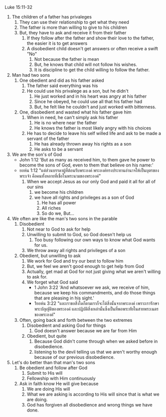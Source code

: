 
Luke 15:11-32

1. The children of a father has privaleges
    1. They can use their relationship to get what they need
    2. The father is more than willing to give to his children
    3. But, they have to ask and receive it from their father
        1. If they follow after the father and show their love to the father, the easier it is to get answers
        2. A disobedient child doesn't get answers or often receive a swift "No"
            1. Not because the father is mean
            2. But, he knows that child will not follow his wishes.
            3. It is discipline to get the child willing to follow the father.
2. Man had two sons
    1. One obedient and did as his father asked
        1. The father said everything was his
        2. He could use his privalege as a son, but he didn't
            1. He just worked and in his heart was angry at his father
            2. Since he obeyed, he could use all that his father had
            3. But, he felt like he couldn't and just worked with bitterness.
    2. One, disobedient and wasted what his father gave him
        1. When in need, he can't simply ask his father
            1. He is no where near the father
            2. He knows the father is most likely angry with his choices
        2. He has to decide to leave his self willed life and ask to be made a servant of the father
            1. He has already thrown away his rights as a son
            2. He asks to be a servant
3. We are the son's of God
    - John 1:12 'But as many as received him, to them gave he power to become the sons of God, even to them that believe on his name:'
    - ยอห์น 1:12 "แต่ส่วนบรรดาผู้ที่ต้อนรับพระองค์ พระองค์ทรงประทานอำนาจให้เป็นบุตรของพระเจ้า คือคนทั้งหลายที่เชื่อในพระนามของพระองค์"
        1. When we accept Jesus as our only God and paid it all for all of our sins
            1. we become his children
            2. we have all rights and privileges as a son of God
                1. He has all power
                2. All riches
                3. So do we, But...
4. We often are like the man's two sons in the parable
    1. Disobedient
        1. Not near to God to ask for help
        2. Unwilling to submit to God, so God doesn't help us
            1. Too busy following our own ways to know what God wants for us.
        3. We throw away all rights and privileges of a son
    2. Obedient, but unwilling to ask
        1. We work for God and try our best to follow him
        2. But, we feel we aren't good enough to get help from God
        3. Actually, get mad at God for not just giving what we aren't willing to ask for.
        4. We forget what God said
            - 1 John 3:22 'And whatsoever we ask, we receive of him, because we keep his commandments, and do those things that are pleasing in his sight.'
            - 1ยอห์น 3:22 "และเราขอสิ่งใดก็ตามเราก็จะได้สิ่งนั้นจากพระองค์ เพราะเรารักษาพระบัญญัติของพระองค์ และปฏิบัติสิ่งเหล่านั้นซึ่งเป็นที่พอพระทัยในสายพระเนตรของพระองค์"
    3. Often, going back and forth between the two extremes
        1. Disobedient and asking God for things
            1. God doesn't answer because we are far from Him
        2. Obedient, but quite
            1. Because God didn't come through when we asked before in disobedience.
            2. listening to the devil telling us that we aren't worthy enough because of our previous disobedience.
5. Let's do better than that man's two sons
    1. Be obedient and follow after God
        1. Submit to His will
        2. Fellowship with Him continuously
    2. Ask in faith know He will give because
        1. We are doing His will
        2. What we are asking is according to His will since that is what we are doing.
        3. God has forgiven all disobedience and wrong things we have done.
